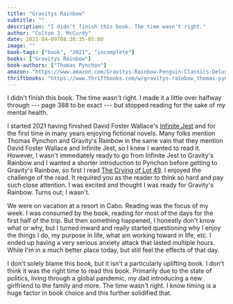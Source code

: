 ```yaml
---
title: "Gravitys Rainbow"
subtitle: ""
description: "I didn't finish this book. The time wasn't right."
author: "Colton J. McCurdy"
date: 2021-04-09T08:30:35-05:00
image: ""
book-tags: ["book", "2021", "incomplete"]
books: ["Gravitys Rainbow"]
book-authors: ["Thomas Pynchon"]
amazon: "https://www.amazon.com/Gravitys-Rainbow-Penguin-Classics-Deluxe/dp/0143039946"
thriftbooks: "https://www.thriftbooks.com/w/gravitys-rainbow_thomas-pynchon/255055/#edition=13187459&idiq=40807760"
---
```


I didn't finish this book. The time wasn't right. I
made it a little over halfway through --- page 388 to be exact ---
but stopped reading for the sake of my mental health.

I started 2021 having finished David Foster Wallace's [Infinite Jest](./infinite-jest.md)
and for the first time in many years enjoying fictional novels. Many
folks mention Thomas Pynchon and Gravity's Rainbow in the same vain
that they mention David Foster Wallace and Infinite Jest, so I knew
I wanted to read it. However, I wasn't immediately ready to go from
Infinite Jest to Gravity's Rainbow and I wanted a shorter introduction
to Pynchon before getting to Gravity's Rainbow, so first I read
[The Crying of Lot 49](./crying-of-lot-49.md).
I enjoyed the challenge of the read. It required you as the reader to
think so hard and pay such close attention. I was excited and thought
I was ready for Gravity's Rainbow. Turns out; I wasn't.

We were on vacation at a resort in Cabo. Reading was the focus of my
week. I was consumed by the book, reading for most of the days for the
first half of the trip. But then something happened, I honestly don't know
what or why, but I turned inward and really started questioning why I
enjoy the things I do, my purpose in life, what am working toward in life, etc.
I ended up having a very serious anxiety attack that lasted multiple hours.
While I'm in a much better place today, but still feel the effects of that day.

I don't solely blame this book, but it isn't a particularly uplifting book.
I don't think it was the right time to read this book. Primarily due
to the state of politics, living through a global pandemic, my dad introducing
a new girlfriend to the family and more. The time wasn't right. I know
timing is a huge factor in book choice and this further solidified that.

